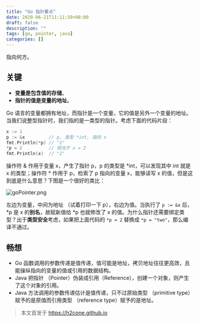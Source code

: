 ```yaml
---
title: "Go 指针要点"
date: 2020-06-21T11:11:59+08:00
draft: false
description: ""
tags: [go, pointer, java]
categories: []
---
```


指向何方。

<!--more-->

## 关键

- **变量是包含值的存储**。
- **指针的值是变量的地址**。

Go 语言的变量都拥有地址，而指针是一个变量，它的值是另外一个变量的地址。当我们说整型指针时，我们指的是一类型的指针。考虑下面的代码片段：

```go
x := 1
p := &x         // p, 类型 *int, 指向 x
fmt.Println(*p) // "1"
*p = 2          // 相当于 x = 2
fmt.Println(x)  // "2"
```

操作符 & 作用于变量 x，产生了指针 p，p 的类型是 *int，可以发现其中 int 就是 x 的类型；操作符 * 作用于 p，检索了 p 指向的变量 x，能够读写 x 的值，但是这到底是什么意思？下图是一个很好的类比：

![goPointer.png](/img/gopl/goPointer.png)

左边为变量，中间为地址 （试着打印一下 p），右边为值。当执行了 `p := &x` 后，*p 是 x 的**别名**，故赋新值给 *p 也就修改了 x 的值。为什么指针还需要绑定类型？出于**类型安全**考虑，如果把上面代码的 `*p = 2` 替换成 `*p = "two"`，那么编译不通过。

## 畅想

- Go 函数调用的参数传递是值传递，值可能是地址，拷贝地址往往更高效，且能操纵指向的变量的值或引用的数据结构。
- Java 把指针 （Pointer）伪装成引用（Reference），创建一个对象，则产生了这个对象的引用。
- Java 方法调用的参数传递估计是值传递，只不过原始类型 （primitive type）赋予的是原值而引用类型 （reference type）赋予的是地址。

> 本文首发于 https://h2cone.github.io